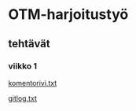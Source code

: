 # OTM-harjoitustyö

## tehtävät

### viikko 1

[komentorivi.txt](https://github.com/Jhoneagle/otm-harjoitustyo/blob/master/laskarit/vikko1/komentorivi.txt) 

[gitlog.txt](https://github.com/Jhoneagle/otm-harjoitustyo/blob/master/laskarit/vikko1/gitlog.txt) 
